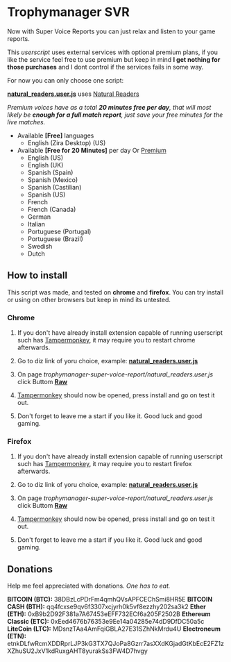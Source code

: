 # Trophymanager SVR

Now with Super Voice Reports you can just relax and listen to your game reports.

This *userscript* uses external services with optional premium plans, if you like the service feel free to use premium but keep in mind **I get nothing for those purchases** and I dont control if the services fails in some way.

For now you can only choose one script:

[**natural_readers.user.js**](https://github.com/etnepres/trophymanager-super-voice-report/blob/master/natural_readers.user.js) uses [Natural Readers](https://www.naturalreaders.com/)

*Premium voices have as a total **20 minutes free per day**, that will most likely be **enough for a full match report**, just save your free minutes for the live matches.*

- Available **[Free]** languages
    - English (Zira Desktop) (US)
- Available **[Free for 20 Minutes]** per day Or [Premium](https://www.naturalreaders.com/webapp.html#upgrade)
    - English (US)
    - English (UK)
    - Spanish (Spain)
    - Spanish (Mexico)
    - Spanish (Castilian)
    - Spanish (US)
    - French
    - French (Canada)
    - German
    - Italian
    - Portuguese (Portugal)
    - Portuguese (Brazil)
    - Swedish
    - Dutch

## How to install

This script was made, and tested on **chrome** and **firefox**. You can try install or using on other browsers but keep in mind its untested.

### Chrome

1. If you don't have already install extension capable of running userscript such has [Tampermonkey](https://chrome.google.com/webstore/detail/tampermonkey/dhdgffkkebhmkfjojejmpbldmpobfkfo?hl=en), it may require you to restart chrome afterwards.

2. Go to diz link of yoru choice, example: [**natural_readers.user.js**](https://github.com/etnepres/trophymanager-super-voice-report/blob/master/natural_readers.user.js) 

3. On page *trophymanager-super-voice-report/natural_readers.user.js* click Buttom [**Raw**](https://raw.githubusercontent.com/etnepres/trophymanager-super-voice-report/master/natural_readers.user.js)

4. [Tampermonkey](https://chrome.google.com/webstore/detail/tampermonkey/dhdgffkkebhmkfjojejmpbldmpobfkfo?hl=en) should now be opened, press install and go on test it out.

5. Don't forget to leave me a start if you like it. Good luck and good gaming.

### Firefox

1. If you don't have already install extension capable of running userscript such has [Tampermonkey](https://addons.mozilla.org/pt-PT/firefox/addon/tampermonkey/), it may require you to restart firefox afterwards.

2. Go to diz link of yoru choice, example: [**natural_readers.user.js**](https://github.com/etnepres/trophymanager-super-voice-report/blob/master/natural_readers.user.js) 

3. On page *trophymanager-super-voice-report/natural_readers.user.js* click Buttom [**Raw**](https://raw.githubusercontent.com/etnepres/trophymanager-super-voice-report/master/natural_readers.user.js)

4. [Tampermonkey](https://addons.mozilla.org/pt-PT/firefox/addon/tampermonkey/) should now be opened, press install and go on test it out.

5. Don't forget to leave me a start if you like it. Good luck and good gaming.

## **Donations**
Help me feel appreciated with donations. *One has to eat.*

**BITCOIN (BTC):** 38DBzLcPDrFm4qmhQVsAPFCEChSmi8HR5E
**BITCOIN CASH (BTH):** qq4fcxse9qv6f3307xcjyrh0k5vf8ezzhy202sa3k2
**Ether (ETH):** 0xB9b2D92F381a7A67453eEFF732ECf6a205F2502B
**Ethereum Classic (ETC):** 0xEed4676b76353e9Ee14a04285e74dD9DfDC50a5c
**LiteCoin (LTC):** MDsnzTAa4AmFqiGBLA27E31SZhNkMrdu4U
**Electroneum (ETN):** etnkDLfwRcmXDDRprLJP3kG3TX7QJoPa8Gzrr7asXXdKGjadGtKbEcE2FZ1zXZhuSU2JxV1kdRuxgAHT8yurakSs3FW4D7hvgy
